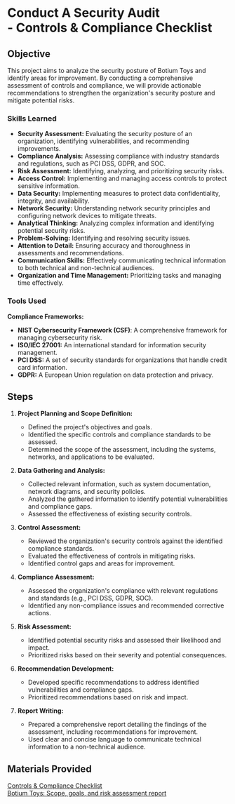 # Conduct A Security Audit <br>  - Controls & Compliance Checklist

## Objective

This project aims to analyze the security posture of Botium Toys and identify areas for improvement. By conducting a comprehensive assessment of controls and compliance, we will provide actionable recommendations to strengthen the organization's security posture and mitigate potential risks. 

### Skills Learned

* **Security Assessment:** Evaluating the security posture of an organization, identifying vulnerabilities, and recommending improvements.
* **Compliance Analysis:** Assessing compliance with industry standards and regulations, such as PCI DSS, GDPR, and SOC.
* **Risk Assessment:** Identifying, analyzing, and prioritizing security risks.
* **Access Control:** Implementing and managing access controls to protect sensitive information.
* **Data Security:** Implementing measures to protect data confidentiality, integrity, and availability.
* **Network Security:** Understanding network security principles and configuring network devices to mitigate threats.
* **Analytical Thinking:** Analyzing complex information and identifying potential security risks.
* **Problem-Solving:** Identifying and resolving security issues.
* **Attention to Detail:** Ensuring accuracy and thoroughness in assessments and recommendations.
* **Communication Skills:** Effectively communicating technical information to both technical and non-technical audiences.
* **Organization and Time Management:** Prioritizing tasks and managing time effectively.

### Tools Used
**Compliance Frameworks:**

* **NIST Cybersecurity Framework (CSF)**: A comprehensive framework for managing cybersecurity risk.
* **ISO/IEC 27001:** An international standard for information security management.
* **PCI DSS:** A set of security standards for organizations that handle credit card information.
* **GDPR:** A European Union regulation on data protection and privacy.


## Steps
1. **Project Planning and Scope Definition:**
   * Defined the project's objectives and goals.
   * Identified the specific controls and compliance standards to be assessed.
   * Determined the scope of the assessment, including the systems, networks, and applications to be evaluated.

2. **Data Gathering and Analysis:**
   * Collected relevant information, such as system documentation, network diagrams, and security policies.
   * Analyzed the gathered information to identify potential vulnerabilities and compliance gaps.
   * Assessed the effectiveness of existing security controls.

3. **Control Assessment:**
   * Reviewed the organization's security controls against the identified compliance standards.
   * Evaluated the effectiveness of controls in mitigating risks.
   * Identified control gaps and areas for improvement.

4. **Compliance Assessment:**
   * Assessed the organization's compliance with relevant regulations and standards (e.g., PCI DSS, GDPR, SOC).
   * Identified any non-compliance issues and recommended corrective actions.

5. **Risk Assessment:**
   * Identified potential security risks and assessed their likelihood and impact.
   * Prioritized risks based on their severity and potential consequences.

6. **Recommendation Development:**
   * Developed specific recommendations to address identified vulnerabilities and compliance gaps.
   * Prioritized recommendations based on risk and impact.

7. **Report Writing:**
   * Prepared a comprehensive report detailing the findings of the assessment, including recommendations for improvement.
   * Used clear and concise language to communicate technical information to a non-technical audience.

## Materials Provided
<a href="https://docs.google.com/document/d/1YBWjWCjWBkWV1QPhZqYbuvvTyN8_FQr7Sfv2hCZ4Q98/edit?usp=sharing">Controls & Compliance Checklist</a><br>
<a href="https://docs.google.com/document/d/1hGr8VdQWM717CANgMCVz4jbknrBnX9WVPscBvraPEBk/edit?usp=sharing">Botium Toys: Scope, goals, and risk assessment report</a>

